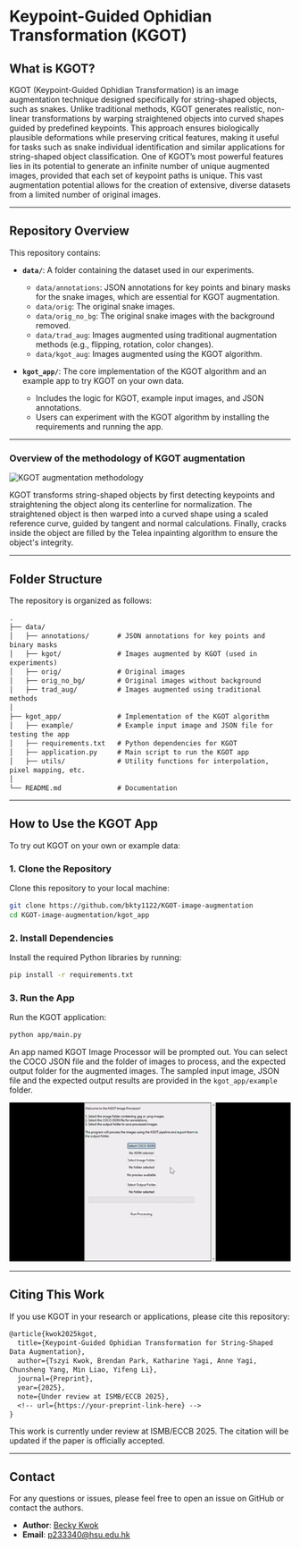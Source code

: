 # Keypoint-Guided Ophidian Transformation (KGOT)

## **What is KGOT?**

KGOT (Keypoint-Guided Ophidian Transformation) is an image augmentation technique designed specifically for string-shaped objects, such as snakes. Unlike traditional methods, KGOT generates realistic, non-linear transformations by warping straightened objects into curved shapes guided by predefined keypoints. This approach ensures biologically plausible deformations while preserving critical features, making it useful for tasks such as snake individual identification and similar applications for string-shaped object classification. One of KGOT’s most powerful features lies in its potential to generate an infinite number of unique augmented images, provided that each set of keypoint paths is unique. This vast augmentation potential allows for the creation of extensive, diverse datasets from a limited number of original images.

---

## **Repository Overview**

This repository contains:

- **`data/`**: A folder containing the dataset used in our experiments.

  - `data/annotations`: JSON annotations for key points and binary masks for the snake images, which are essential for KGOT augmentation.
  - `data/orig`: The original snake images.
  - `data/orig_no_bg`: The original snake images with the background removed.
  - `data/trad_aug`: Images augmented using traditional augmentation methods (e.g., flipping, rotation, color changes).
  - `data/kgot_aug`: Images augmented using the KGOT algorithm.
- **`kgot_app/`**: The core implementation of the KGOT algorithm and an example app to try KGOT on your own data.

  - Includes the logic for KGOT, example input images, and JSON annotations.
  - Users can experiment with the KGOT algorithm by installing the requirements and running the app.

---

### **Overview of the methodology of KGOT augmentation**

![KGOT augmentation methodology](misc/kgot_processflow.png)

KGOT transforms string-shaped objects by first detecting keypoints and straightening the object along its centerline for normalization. The straightened object is then warped into a curved shape using a scaled reference curve, guided by tangent and normal calculations. Finally, cracks inside the object are filled by the Telea inpainting algorithm to ensure the object's integrity.

---

## **Folder Structure**

The repository is organized as follows:

```plaintext
.
├── data/
│   ├── annotations/       # JSON annotations for key points and binary masks
│   ├── kgot/              # Images augmented by KGOT (used in experiments)
│   ├── orig/              # Original images
│   ├── orig_no_bg/        # Original images without background
│   ├── trad_aug/          # Images augmented using traditional methods
│
├── kgot_app/              # Implementation of the KGOT algorithm
│   ├── example/           # Example input image and JSON file for testing the app
│   ├── requirements.txt   # Python dependencies for KGOT
│   ├── application.py     # Main script to run the KGOT app
│   ├── utils/             # Utility functions for interpolation, pixel mapping, etc.
│
└── README.md              # Documentation
```

---

## **How to Use the KGOT App**

To try out KGOT on your own or example data:

### **1. Clone the Repository**

Clone this repository to your local machine:

```bash
git clone https://github.com/bkty1122/KGOT-image-augmentation
cd KGOT-image-augmentation/kgot_app
```

### **2. Install Dependencies**

Install the required Python libraries by running:

```bash
pip install -r requirements.txt
```

### **3. Run the App**

Run the KGOT application:

```bash
python app/main.py
```

An app named KGOT Image Processor will be prompted out. You can select the COCO JSON file and the folder of images to process, and the expected output folder for the augmented images. The sampled input image, JSON file and the expected output results are provided in the `kgot_app/example` folder.

![KGOT App Usage Demo](misc/kgot_app_demo.gif)

---

## **Citing This Work**

If you use KGOT in your research or applications, please cite this repository:

```plaintext
@article{kwok2025kgot,
  title={Keypoint-Guided Ophidian Transformation for String-Shaped Data Augmentation},
  author={Tszyi Kwok, Brendan Park, Katharine Yagi, Anne Yagi, Chunsheng Yang, Min Liao, Yifeng Li},
  journal={Preprint},
  year={2025},
  note={Under review at ISMB/ECCB 2025},
  <!-- url={https://your-preprint-link-here} -->
}
```

This work is currently under review at ISMB/ECCB 2025. The citation will be updated if the paper is officially accepted.

---

## **Contact**

For any questions or issues, please feel free to open an issue on GitHub or contact the authors.

- **Author**: [Becky Kwok](https://bkty1122.github.io/)
- **Email**: p233340@hsu.edu.hk
